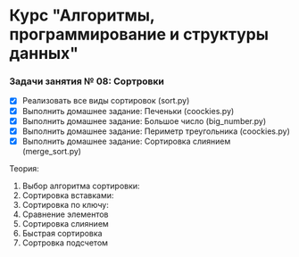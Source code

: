 # Курс "Алгоритмы, программирование и структуры данных"

### Задачи занятия № 08: Сортровки

- [X] Реализовать все виды сортировок (sort.py)
- [X] Выполнить домашнее задание: Печеньки (coockies.py)
- [X] Выполнить домашнее задание: Большое число (big_number.py)
- [X] Выполнить домашнее задание: Периметр треугольника (coockies.py)
- [X] Выполнить домашнее задание: Сортировка слиянием (merge_sort.py)

Теория: 
1. Выбор алгоритма сортировки: 
2. Сортировка вставками: 
3. Сортировка по ключу:
4. Сравнение элементов
5. Сортировка слиянием
6. Быстрая сортировка
7. Сортровка подсчетом
